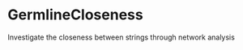 GermlineCloseness
=================

Investigate the closeness between strings through network analysis